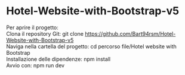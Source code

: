 # Hotel-Website-with-Bootstrap-v5

Per aprire il progetto: </br>
Clona il repository Git: git clone https://github.com/Bart94rsm/Hotel-Website-with-Bootstrap-v5 </br>
Naviga nella cartella del progetto: cd percorso file/Hotel website with Bootstrap </br>
Installazione delle dipendenze: npm install </br>
Avvio con: npm run dev
